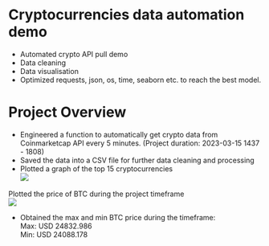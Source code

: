 # Cryptocurrencies data automation demo  
* Automated crypto API pull demo 
* Data cleaning  
* Data visualisation  
* Optimized requests, json, os, time, seaborn etc. to reach the best model. 


# Project Overview  
* Engineered a function to automatically get crypto data from Coinmarketcap API every 5 minutes. (Project duration: 2023-03-15 1437 - 1808) 
* Saved the data into a CSV file for further data cleaning and processing 
* Plotted a graph of the top 15 cryptocurrencies  
![](https://github.com/GISOGISO/Crypto_data_automation_and_analysis/blob/main/images/top%2015%20crypto.png)  

Plotted the price of BTC during the project timeframe  
![](https://github.com/GISOGISO/Crypto_data_automation_and_analysis/blob/main/images/BTC%20performance.png)  

* Obtained the max and min BTC price during the timeframe:  
Max: USD 24832.986  
Min: USD 24088.178

